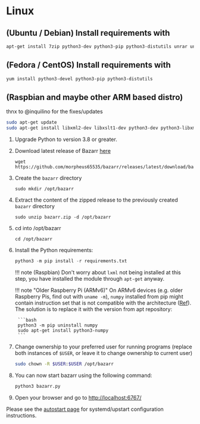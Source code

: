 # Linux

## (Ubuntu / Debian) Install requirements with

  ```bash
  apt-get install 7zip python3-dev python3-pip python3-distutils unrar unzip
  ```

## (Fedora / CentOS) Install requirements with

  ```bash
  yum install python3-devel python3-pip python3-distutils
  ```

## (Raspbian and maybe other ARM based distro)

thnx to @inquilino for the fixes/updates

  ```bash
  sudo apt-get update
  sudo apt-get install libxml2-dev libxslt1-dev python3-dev python3-libxml2 python3-lxml unrar-free ffmpeg libatlas-base-dev
  ```

1. Upgrade Python to version 3.8 or greater.
1. Download latest release of Bazarr [here](https://github.com/morpheus65535/bazarr/releases/latest/download/bazarr.zip)

    ```shell
    wget https://github.com/morpheus65535/bazarr/releases/latest/download/bazarr.zip
    ```

1. Create the `bazarr` directory

    ```shell
    sudo mkdir /opt/bazarr
    ```

1. Extract the content of the zipped release to the previously created `bazarr` directory

    ```shell
    sudo unzip bazarr.zip -d /opt/bazarr
    ```

1. cd into /opt/bazarr

    ```shell
    cd /opt/bazarr
    ```

1. Install the Python requirements:

    ```python
    python3 -m pip install -r requirements.txt
    ```

    !!! note
        (Raspbian) Don't worry about `lxml` not being installed at this step, you have installed the module through `apt-get` anyway.

    !!! note "Older Raspberry Pi (ARMv6)"
        On ARMv6 devices (e.g. older Raspberry Pis, find out with `uname -m`), `numpy` installed from pip might contain instruction set that is not compatible with the architecture ([Ref](https://github.com/morpheus65535/bazarr/issues/1671)). The solution is to replace it with the version from apt repository:

        ```bash
        python3 -m pip uninstall numpy
        sudo apt-get install python3-numpy
        ```

1. Change ownership to your preferred user for running programs (replace both instances of `$USER`, or leave it to change ownership to current user)

    ```bash
    sudo chown -R $USER:$USER /opt/bazarr
    ```

1. You can now start bazarr using the following command:

    ```python
    python3 bazarr.py
    ```

1. Open your browser and go to [http://localhost:6767/](http://localhost:6767/)

Please see the [autostart page](../../Autostart/Linux/linux.md) for systemd/upstart configuration instructions.
